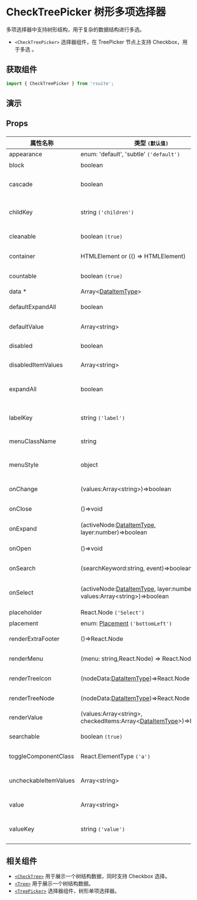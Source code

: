 # CheckTreePicker 树形多项选择器

多项选择器中支持树形结构，用于复杂的数据结构进行多选。

- `<CheckTreePicker>` 选择器组件，在 TreePicker 节点上支持 Checkbox，用于多选 。

## 获取组件

```js
import { CheckTreePicker } from 'rsuite';
```

## 演示

<!--{demo}-->

## Props

### <CheckTreePicker>

| 属性名称              | 类型 `(默认值)`                                                                            | 描述                            |
| --------------------- | ------------------------------------------------------------------------------------------ | ------------------------------- |
| appearance            | enum: 'default', 'subtle' `('default')`                                                    | 设置外观                        |
| block                 | boolean                                                                                    | 堵塞整行                        |
| cascade               | boolean                                                                                    | checktree 是否级联选择          |
| childKey              | string `('children')`                                                                      | tree 数据结构 children 属性名称 |
| cleanable             | boolean `(true)`                                                                           | 是否可以清楚                    |
| container             | HTMLElement or (() => HTMLElement)                                                         | 设置渲染的容器                  |
| countable             | boolean `(true)`                                                                           | 是否显示已选项的计数            |
| data \*               | Array&lt;[DataItemType](#types)&gt;                                                        | tree 数据                       |
| defaultExpandAll      | boolean                                                                                    | 默认展开所有节点                |
| defaultValue          | Array&lt;string&gt;                                                                        | 默认选中的值                    |
| disabled              | boolean                                                                                    | 是否禁用 Picker                 |
| disabledItemValues    | Array&lt;string&gt;                                                                        | 禁用节点列表                    |
| expandAll             | boolean                                                                                    | (受控)展示/收起所有节点         |
| labelKey              | string `('label')`                                                                         | tree 数据结构 label 属性名称    |
| menuClassName         | string                                                                                     | 选项菜单的 className            |
| menuStyle             | object                                                                                     | 应用于菜单 DOM 节点的 style     |
| onChange              | (values:Array&lt;string&gt;)=>boolean                                                      | 数据改变的回调函数              |
| onClose               | ()=>void                                                                                   | 关闭的回调函数                  |
| onExpand              | (activeNode:[DataItemType](#types), layer:number)=>boolean                                 | 树节点展示时的回调              |
| onOpen                | ()=>void                                                                                   | 展开的回调函数                  |
| onSearch              | (searchKeyword:string, event)=>boolean                                                     | 搜索回调函数                    |
| onSelect              | (activeNode:[DataItemType](#types), layer:number, values:Array&lt;string&gt;)=>boolean     | 选择树节点后的回调函数          |
| placeholder           | React.Node `('Select')`                                                                    | 占位符                          |
| placement             | enum: [Placement](#types) `('bottomLeft')`                                                 | 打开位置                        |
| renderExtraFooter     | ()=>React.Node                                                                             | 自定义页脚内容                  |
| renderMenu            | (menu: string,React.Node) => React.Node                                                    | 自定义渲染菜单                  |
| renderTreeIcon        | (nodeData:[DataItemType](#types))=>React.Node                                              | 自定义渲染 图标                 |
| renderTreeNode        | (nodeData:[DataItemType](#types))=>React.Node                                              | 自定义渲染 tree 节点            |
| renderValue           | (values:Array&lt;string&gt;, checkedItems:Array&lt;[DataItemType](#types)&gt;)=>React.Node | 自定义渲染 placeholder          |
| searchable            | boolean `(true)`                                                                           | 是否显示搜索框                  |
| toggleComponentClass  | React.ElementType `('a')`                                                                  | 为组件自定义元素类型            |
| uncheckableItemValues | Array&lt;string&gt;                                                                        | 设置不显示复选框的选项值        |
| value                 | Array&lt;string&gt;                                                                        | 当前选中的值                    |
| valueKey              | string `('value')`                                                                         | tree 数据结构 value 属性名称    |


## 相关组件

- [`<CheckTree>`](./check-tree) 用于展示一个树结构数据，同时支持 Checkbox 选择。
- [`<Tree>`](./tree) 用于展示一个树结构数据。
- [`<TreePicker>`](./tree-picker) 选择器组件，树形单项选择器。
